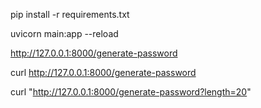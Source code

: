 
pip install -r requirements.txt

uvicorn main:app --reload


http://127.0.0.1:8000/generate-password

curl http://127.0.0.1:8000/generate-password


curl "http://127.0.0.1:8000/generate-password?length=20"
